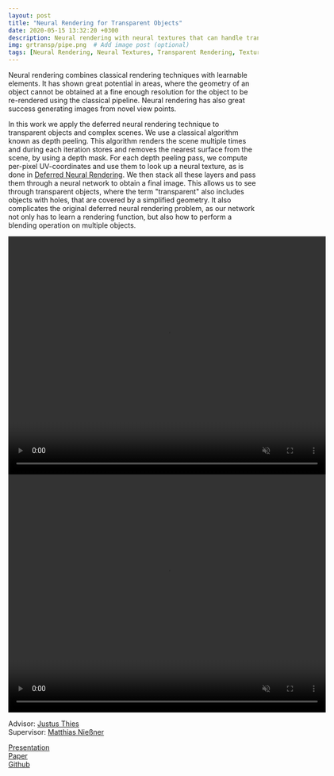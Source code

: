 ```yaml
---
layout: post
title: "Neural Rendering for Transparent Objects"
date: 2020-05-15 13:32:20 +0300
description: Neural rendering with neural textures that can handle transparent objects. # Add post description (optional)
img: grtransp/pipe.png  # Add image post (optional)
tags: [Neural Rendering, Neural Textures, Transparent Rendering, Texture Reconstrucion]
---
```


<!-- ![Pipeline]({{site.baseurl}}/assets/img/grtransp/pipe.png) <br><br> -->

Neural rendering combines classical rendering techniques with learnable elements. It has shown great potential in areas, where the geometry of an object cannot be obtained at a fine enough resolution for the object to be re-rendered using the classical pipeline. Neural rendering has also great success generating images from novel view points.

In this work we apply the deferred neural rendering technique to transparent objects and complex scenes. We use a classical algorithm known as depth peeling. This algorithm renders the scene multiple times and during each iteration stores and removes the nearest surface from the scene, by using a depth mask. For each depth peeling pass, we compute per-pixel UV-coordinates and use them to look up a neural texture, as is done in [Deferred Neural Rendering](https://niessnerlab.org/projects/thies2019neural.html). We then stack all these layers and pass them through a neural network to obtain a final image. This allows us to see through transparent objects, where the term "transparent" also includes objects with holes, that are covered by a simplified geometry. It also complicates the original deferred neural rendering problem, as our network not only has to learn a rendering function, but also how to perform a blending operation on multiple objects.

<p align="center">
<video class="video video-grid img-fluid" loop="loop" autoplay="" muted="" width="640" height="480" controls>
<source src="/assets/img/grtransp/Media2.mp4.webm" type="video/webm">
</video>
<video class="video video-grid img-fluid" loop="loop" autoplay="" muted="" width="640" height="480" controls>
<source src="/assets/img/grtransp/Media1.mp4.webm" type="video/webm">
</video>
</p>

Advisor: [Justus Thies](https://justusthies.github.io/)<br>
Supervisor: [Matthias Nießner](https://niessnerlab.org/)

[Presentation](https://mirjang.github.io/assets/radner_GR_transparent_pres.pdf)<br>
[Paper](https://mirjang.github.io/assets/radner_GR_transparent.pdf)<br>
[Github](https://github.com/Mirjang/TransparentNeuralRendering) <br>

